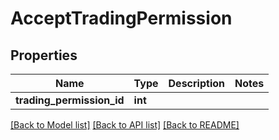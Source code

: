 # AcceptTradingPermission

## Properties
Name | Type | Description | Notes
------------ | ------------- | ------------- | -------------
**trading_permission_id** | **int** |  | 

[[Back to Model list]](../README.md#documentation-for-models) [[Back to API list]](../README.md#documentation-for-api-endpoints) [[Back to README]](../README.md)


